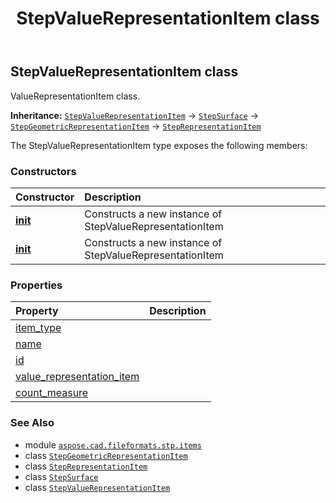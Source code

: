 ﻿---
title: StepValueRepresentationItem class
second_title: Aspose.CAD for Python via .NET API References
description: 
type: docs
weight: 810
url: /python-net/aspose.cad.fileformats.stp.items/stepvaluerepresentationitem/
is_root: false
---

## StepValueRepresentationItem class

ValueRepresentationItem class.



**Inheritance:** [`StepValueRepresentationItem`](/cad/python-net/aspose.cad.fileformats.stp.items/stepvaluerepresentationitem) → 
[`StepSurface`](/cad/python-net/aspose.cad.fileformats.stp.items/stepsurface) → 
[`StepGeometricRepresentationItem`](/cad/python-net/aspose.cad.fileformats.stp.items/stepgeometricrepresentationitem) → 
[`StepRepresentationItem`](/cad/python-net/aspose.cad.fileformats.stp.items/steprepresentationitem)



The StepValueRepresentationItem type exposes the following members:

### Constructors
| Constructor | Description |
| :- | :- |
| [__init__](/cad/python-net/aspose.cad.fileformats.stp.items/stepvaluerepresentationitem/__init__/#) | Constructs a new instance of StepValueRepresentationItem |
| [__init__](/cad/python-net/aspose.cad.fileformats.stp.items/stepvaluerepresentationitem/__init__/#str-float) | Constructs a new instance of StepValueRepresentationItem |


### Properties
| Property | Description |
| :- | :- |
| [item_type](/cad/python-net/aspose.cad.fileformats.stp.items/stepvaluerepresentationitem/item_type) |  |
| [name](/cad/python-net/aspose.cad.fileformats.stp.items/stepvaluerepresentationitem/name) |  |
| [id](/cad/python-net/aspose.cad.fileformats.stp.items/stepvaluerepresentationitem/id) |  |
| [value_representation_item](/cad/python-net/aspose.cad.fileformats.stp.items/stepvaluerepresentationitem/value_representation_item) |  |
| [count_measure](/cad/python-net/aspose.cad.fileformats.stp.items/stepvaluerepresentationitem/count_measure) |  |



### See Also
* module [`aspose.cad.fileformats.stp.items`](..)
* class [`StepGeometricRepresentationItem`](/cad/python-net/aspose.cad.fileformats.stp.items/stepgeometricrepresentationitem)
* class [`StepRepresentationItem`](/cad/python-net/aspose.cad.fileformats.stp.items/steprepresentationitem)
* class [`StepSurface`](/cad/python-net/aspose.cad.fileformats.stp.items/stepsurface)
* class [`StepValueRepresentationItem`](/cad/python-net/aspose.cad.fileformats.stp.items/stepvaluerepresentationitem)
